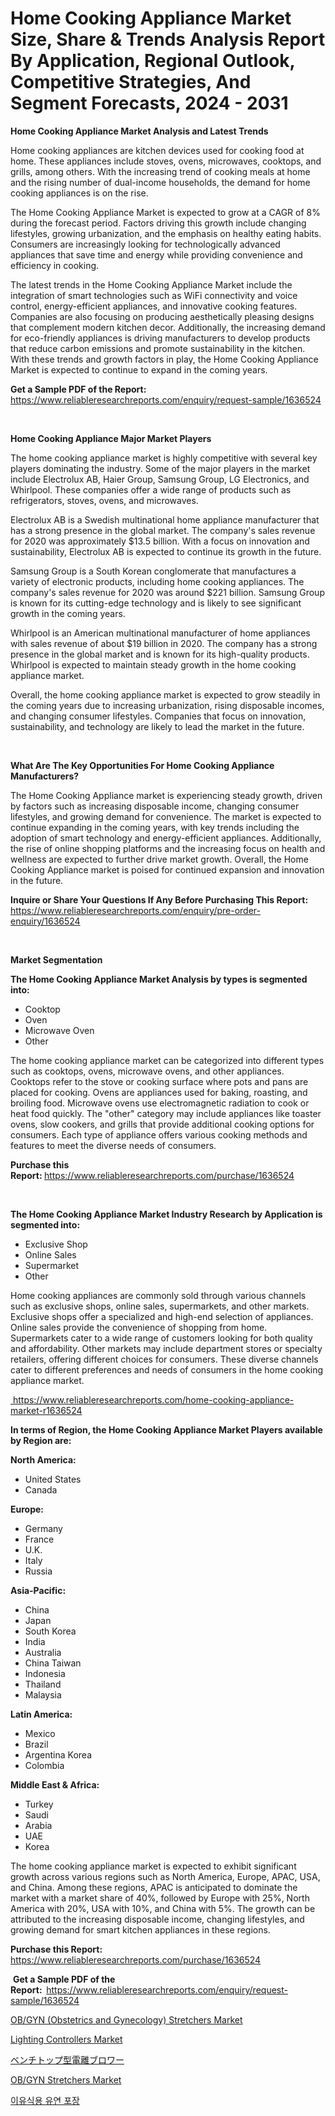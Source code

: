 <p><h1>Home Cooking Appliance Market Size, Share & Trends Analysis Report By Application, Regional Outlook, Competitive Strategies, And Segment Forecasts, 2024 - 2031</h1></p><p><strong>Home Cooking Appliance Market Analysis and Latest Trends</strong></p>
<p><p>Home cooking appliances are kitchen devices used for cooking food at home. These appliances include stoves, ovens, microwaves, cooktops, and grills, among others. With the increasing trend of cooking meals at home and the rising number of dual-income households, the demand for home cooking appliances is on the rise.</p><p>The Home Cooking Appliance Market is expected to grow at a CAGR of 8% during the forecast period. Factors driving this growth include changing lifestyles, growing urbanization, and the emphasis on healthy eating habits. Consumers are increasingly looking for technologically advanced appliances that save time and energy while providing convenience and efficiency in cooking.</p><p>The latest trends in the Home Cooking Appliance Market include the integration of smart technologies such as WiFi connectivity and voice control, energy-efficient appliances, and innovative cooking features. Companies are also focusing on producing aesthetically pleasing designs that complement modern kitchen decor. Additionally, the increasing demand for eco-friendly appliances is driving manufacturers to develop products that reduce carbon emissions and promote sustainability in the kitchen. With these trends and growth factors in play, the Home Cooking Appliance Market is expected to continue to expand in the coming years.</p></p>
<p><strong>Get a Sample PDF of the Report:&nbsp;</strong> <a href="https://www.reliableresearchreports.com/enquiry/request-sample/1636524">https://www.reliableresearchreports.com/enquiry/request-sample/1636524</a></p>
<p>&nbsp;</p>
<p><strong>Home Cooking Appliance Major Market Players</strong></p>
<p><p>The home cooking appliance market is highly competitive with several key players dominating the industry. Some of the major players in the market include Electrolux AB, Haier Group, Samsung Group, LG Electronics, and Whirlpool. These companies offer a wide range of products such as refrigerators, stoves, ovens, and microwaves.</p><p>Electrolux AB is a Swedish multinational home appliance manufacturer that has a strong presence in the global market. The company's sales revenue for 2020 was approximately $13.5 billion. With a focus on innovation and sustainability, Electrolux AB is expected to continue its growth in the future.</p><p>Samsung Group is a South Korean conglomerate that manufactures a variety of electronic products, including home cooking appliances. The company's sales revenue for 2020 was around $221 billion. Samsung Group is known for its cutting-edge technology and is likely to see significant growth in the coming years.</p><p>Whirlpool is an American multinational manufacturer of home appliances with sales revenue of about $19 billion in 2020. The company has a strong presence in the global market and is known for its high-quality products. Whirlpool is expected to maintain steady growth in the home cooking appliance market.</p><p>Overall, the home cooking appliance market is expected to grow steadily in the coming years due to increasing urbanization, rising disposable incomes, and changing consumer lifestyles. Companies that focus on innovation, sustainability, and technology are likely to lead the market in the future.</p></p>
<p>&nbsp;</p>
<p><strong>What Are The Key Opportunities For Home Cooking Appliance Manufacturers?</strong></p>
<p><p>The Home Cooking Appliance market is experiencing steady growth, driven by factors such as increasing disposable income, changing consumer lifestyles, and growing demand for convenience. The market is expected to continue expanding in the coming years, with key trends including the adoption of smart technology and energy-efficient appliances. Additionally, the rise of online shopping platforms and the increasing focus on health and wellness are expected to further drive market growth. Overall, the Home Cooking Appliance market is poised for continued expansion and innovation in the future.</p></p>
<p><strong>Inquire or Share Your Questions If Any Before Purchasing This Report:</strong> <a href="https://www.reliableresearchreports.com/enquiry/pre-order-enquiry/1636524">https://www.reliableresearchreports.com/enquiry/pre-order-enquiry/1636524</a></p>
<p>&nbsp;</p>
<p><strong>Market Segmentation</strong></p>
<p><strong>The Home Cooking Appliance Market Analysis by types is segmented into:</strong></p>
<p><ul><li>Cooktop</li><li>Oven</li><li>Microwave Oven</li><li>Other</li></ul></p>
<p><p>The home cooking appliance market can be categorized into different types such as cooktops, ovens, microwave ovens, and other appliances. Cooktops refer to the stove or cooking surface where pots and pans are placed for cooking. Ovens are appliances used for baking, roasting, and broiling food. Microwave ovens use electromagnetic radiation to cook or heat food quickly. The "other" category may include appliances like toaster ovens, slow cookers, and grills that provide additional cooking options for consumers. Each type of appliance offers various cooking methods and features to meet the diverse needs of consumers.</p></p>
<p><strong>Purchase this Report:&nbsp;</strong><a href="https://www.reliableresearchreports.com/purchase/1636524">https://www.reliableresearchreports.com/purchase/1636524</a></p>
<p>&nbsp;</p>
<p><strong>The Home Cooking Appliance Market Industry Research by Application is segmented into:</strong></p>
<p><ul><li>Exclusive Shop</li><li>Online Sales</li><li>Supermarket</li><li>Other</li></ul></p>
<p><p>Home cooking appliances are commonly sold through various channels such as exclusive shops, online sales, supermarkets, and other markets. Exclusive shops offer a specialized and high-end selection of appliances. Online sales provide the convenience of shopping from home. Supermarkets cater to a wide range of customers looking for both quality and affordability. Other markets may include department stores or specialty retailers, offering different choices for consumers. These diverse channels cater to different preferences and needs of consumers in the home cooking appliance market.</p></p>
<p><a href="https://www.reliableresearchreports.com/home-cooking-appliance-market-r1636524">&nbsp;https://www.reliableresearchreports.com/home-cooking-appliance-market-r1636524</a></p>
<p><strong>In terms of Region, the Home Cooking Appliance Market Players available by Region are:</strong></p>
<p>
    <p> <strong> North America: </strong>
        <ul>
            <li>United States</li>
            <li>Canada</li>
        </ul>
        </p> 
    <p> <strong> Europe: </strong>
        <ul>
            <li>Germany</li>
            <li>France</li>
            <li>U.K.</li>
            <li>Italy</li>
            <li>Russia</li>
        </ul>
        </p> 
    <p> <strong> Asia-Pacific: </strong>
        <ul>
            <li>China</li>
            <li>Japan</li>
            <li>South Korea</li>
            <li>India</li>
            <li>Australia</li>
            <li>China Taiwan</li>
            <li>Indonesia</li>
            <li>Thailand</li>
            <li>Malaysia</li>
        </ul>
        </p> 
    <p> <strong> Latin America: </strong>
        <ul>
            <li>Mexico</li>
            <li>Brazil</li>
            <li>Argentina Korea</li>
            <li>Colombia</li>
        </ul>
        </p> 
    <p> <strong> Middle East & Africa: </strong>
        <ul>
            <li>Turkey</li>
            <li>Saudi</li>
            <li>Arabia</li>
            <li>UAE</li>
            <li>Korea</li>
        </ul>
    </p>
    </p>
<p><p>The home cooking appliance market is expected to exhibit significant growth across various regions such as North America, Europe, APAC, USA, and China. Among these regions, APAC is anticipated to dominate the market with a market share of 40%, followed by Europe with 25%, North America with 20%, USA with 10%, and China with 5%. The growth can be attributed to the increasing disposable income, changing lifestyles, and growing demand for smart kitchen appliances in these regions.</p></p>
<p><strong>Purchase this Report: </strong><a href="https://www.reliableresearchreports.com/purchase/1636524">https://www.reliableresearchreports.com/purchase/1636524</a></p>
<p>&nbsp;<strong>Get a Sample PDF of the Report:&nbsp;&nbsp;</strong><a href="https://www.reliableresearchreports.com/enquiry/request-sample/1636524">https://www.reliableresearchreports.com/enquiry/request-sample/1636524</a></p>
<p><strong></strong></p>
<p><p><a href="https://github.com/johnbach50/Market-Research-Report-List-3/blob/main/obgyn-obstetrics-and-gynecology-stretchers-market.md">OB/GYN (Obstetrics and Gynecology) Stretchers Market</a></p><p><a href="https://issuu.com/reportprime-2/docs/lighting-controllers-market-size-2030.pptx">Lighting Controllers Market</a></p><p><a href="https://github.com/LenoraKris2023/Market-Research-Report-List-1/blob/main/391503492380.md">ベンチトップ型電離ブロワー</a></p><p><a href="https://github.com/lylyparadise/Market-Research-Report-List-3/blob/main/obgyn-stretchers-market.md">OB/GYN Stretchers Market</a></p><p><a href="https://github.com/Gordonilbrtck0879367/Market-Research-Report-List-1/blob/main/457676785067.md">이유식용 유연 포장</a></p></p>